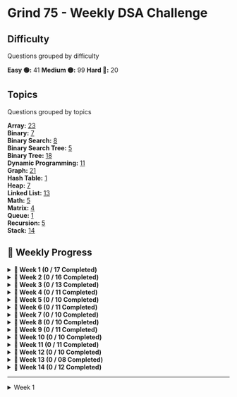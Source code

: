 # Grind 75 - Weekly DSA Challenge

## Difficulty
Questions grouped by difficulty

**Easy 🟢:** 41
**Medium 🟡:** 99
**Hard 🔴:** 20

## Topics
Questions grouped by topics

**Array:** [23](https://leetcode.com/tag/array/)  
**Binary:** [7](https://leetcode.com/tag/binary/)  
**Binary Search:** [8](https://leetcode.com/tag/binary-search/)  
**Binary Search Tree:** [5](https://leetcode.com/tag/binary-search-tree/)  
**Binary Tree:** [18](https://leetcode.com/tag/binary-tree/)  
**Dynamic Programming:** [11](https://leetcode.com/tag/dynamic-programming/)  
**Graph:** [21](https://leetcode.com/tag/graph/)  
**Hash Table:** [1](https://leetcode.com/tag/hash-table/)  
**Heap:** [7](https://leetcode.com/tag/heap/)  
**Linked List:** [13](https://leetcode.com/tag/linked-list/)  
**Math:** [5](https://leetcode.com/tag/math/)  
**Matrix:** [4](https://leetcode.com/tag/matrix/)  
**Queue:** [1](https://leetcode.com/tag/queue/)  
**Recursion:** [5](https://leetcode.com/tag/recursion/)  
**Stack:** [14](https://leetcode.com/tag/stack/)  

## 📅 Weekly Progress

<details>
<summary><strong>📌 Week 1 (0 / 17 Completed)</strong></summary>

| #  | Problem                                                                                 | Difficulty | Status | Date Assigned |
|----|-----------------------------------------------------------------------------------------|------------|--------|---------------|
| 1  | [Two Sum](https://leetcode.com/problems/two-sum/)                                       | 🟢 Easy    | ❌     | 09-02-2025 |
| 2  | [Valid Parentheses](https://leetcode.com/problems/valid-parentheses/)                   | 🟢 Easy    | ❌     | 09-02-2025 |
| 3  | [Merge Two Sorted Lists](https://leetcode.com/problems/merge-two-sorted-lists/)         | 🟢 Easy    | ❌     | 09-02-2025 |
| 4  | [Best Time to Buy and Sell Stock](https://leetcode.com/problems/best-time-to-buy-and-sell-stock/) | 🟢 Easy    | ❌     | - |
| 5  | [Valid Palindrome](https://leetcode.com/problems/valid-palindrome/)                     | 🟢 Easy    | ❌     | - |
| 6  | [Invert Binary Tree](https://leetcode.com/problems/invert-binary-tree/)                 | 🟢 Easy    | ❌     | - |
| 7  | [Valid Anagram](https://leetcode.com/problems/valid-anagram/)                           | 🟢 Easy    | ❌     | - |
| 8  | [Binary Search](https://leetcode.com/problems/binary-search/)                           | 🟢 Easy    | ❌     | - |
| 9  | [Flood Fill](https://leetcode.com/problems/flood-fill/)                                 | 🟢 Easy    | ❌     | - |
| 10 | [Lowest Common Ancestor of a BST](https://leetcode.com/problems/lowest-common-ancestor-of-a-binary-search-tree/) | 🟢 Easy    | ❌     | - |
| 11 | [Balanced Binary Tree](https://leetcode.com/problems/balanced-binary-tree/)             | 🟢 Easy    | ❌     | - |
| 12 | [Linked List Cycle](https://leetcode.com/problems/linked-list-cycle/)                   | 🟢 Easy    | ❌     | - |
| 13 | [Implement Queue using Stacks](https://leetcode.com/problems/implement-queue-using-stacks/) | 🟢 Easy    | ❌     | - |
| 14 | [First Bad Version](https://leetcode.com/problems/first-bad-version/)                   | 🟢 Easy    | ❌     | - |
| 15 | [Ransom Note](https://leetcode.com/problems/ransom-note/)                               | 🟢 Easy    | ❌     | - |
| 16 | [Climbing Stairs](https://leetcode.com/problems/climbing-stairs/)                       | 🟢 Easy    | ❌     | - |
| 17 | [Longest Palindrome](https://leetcode.com/problems/longest-palindrome/)                 | 🟢 Easy    | ❌     | - |

</details>

<details>
<summary><strong>📌 Week 2 (0 / 16 Completed)</strong></summary>

| #  | Problem                                                                                 | Difficulty | Status | Date Assigned |
|----|-----------------------------------------------------------------------------------------|------------|--------|---------------|
| 1  | [Reverse Linked List](https://leetcode.com/problems/reverse-linked-list/)               | 🟢 Easy    | ❌     |
| 2  | [Majority Element](https://leetcode.com/problems/majority-element/)                     | 🟢 Easy    | ❌     |
| 3  | [Add Binary](https://leetcode.com/problems/add-binary/)                                 | 🟢 Easy    | ❌     |
| 4  | [Diameter of Binary Tree](https://leetcode.com/problems/diameter-of-binary-tree/)       | 🟢 Easy    | ❌     |
| 5  | [Middle of the Linked List](https://leetcode.com/problems/middle-of-the-linked-list/)   | 🟢 Easy    | ❌     |
| 6  | [Maximum Depth of Binary Tree](https://leetcode.com/problems/maximum-depth-of-binary-tree/) | 🟢 Easy    | ❌     |
| 7  | [Contains Duplicate](https://leetcode.com/problems/contains-duplicate/)                 | 🟢 Easy    | ❌     |
| 8  | [Meeting Rooms](https://leetcode.com/problems/meeting-rooms/)                           | 🟢 Easy    | ❌     |
| 9  | [Roman to Integer](https://leetcode.com/problems/roman-to-integer/)                     | 🟢 Easy    | ❌     |
| 10 | [Backspace String Compare](https://leetcode.com/problems/backspace-string-compare/)     | 🟢 Easy    | ❌     |
| 11 | [Counting Bits](https://leetcode.com/problems/counting-bits/)                           | 🟢 Easy    | ❌     |
| 12 | [Same Tree](https://leetcode.com/problems/same-tree/)                                   | 🟢 Easy    | ❌     |
| 13 | [Number of 1 Bits](https://leetcode.com/problems/number-of-1-bits/)                     | 🟢 Easy    | ❌     |
| 14 | [Longest Common Prefix](https://leetcode.com/problems/longest-common-prefix/)           | 🟢 Easy    | ❌     |
| 15 | [Single Number](https://leetcode.com/problems/single-number/)                           | 🟢 Easy    | ❌     |
| 16 | [Palindrome Linked List](https://leetcode.com/problems/palindrome-linked-list/)         | 🟢 Easy    | ❌     |

</details>

<details>
<summary><strong>📌 Week 3 (0 / 13 Completed)</strong></summary>

| #  | Problem                                                                                 | Difficulty | Status | Date Assigned |
|----|-----------------------------------------------------------------------------------------|------------|--------|--------------|
| 1  | [Move Zeroes](https://leetcode.com/problems/move-zeroes/)                               | 🟢 Easy    | ❌     |
| 2  | [Symmetric Tree](https://leetcode.com/problems/symmetric-tree/)                         | 🟢 Easy    | ❌     |
| 3  | [Missing Number](https://leetcode.com/problems/missing-number/)                         | 🟢 Easy    | ❌     |
| 4  | [Palindrome Number](https://leetcode.com/problems/palindrome-number/)                   | 🟢 Easy    | ❌     |
| 5  | [Convert Sorted Array to BST](https://leetcode.com/problems/convert-sorted-array-to-binary-search-tree/) | 🟢 Easy    | ❌     |
| 6  | [Reverse Bits](https://leetcode.com/problems/reverse-bits/)                             | 🟢 Easy    | ❌     |
| 7  | [Subtree of Another Tree](https://leetcode.com/problems/subtree-of-another-tree/)       | 🟡 Medium  | ❌     |
| 8  | [Squares of a Sorted Array](https://leetcode.com/problems/squares-of-a-sorted-array/)   | 🟡 Medium  | ❌     |
| 9 | [Maximum Subarray](URL) | 🟡 Medium | ❌ |
| 10 | [Insert Interval](https://leetcode.com/problems/insert-interval/)                       | 🟡 Medium  | ❌     |
| 11 | [01 Matrix](https://leetcode.com/problems/01-matrix/)                                   | 🟡 Medium  | ❌     |
| 12 | [K Closest Points to Origin](https://leetcode.com/problems/k-closest-points-to-origin/) | 🟡 Medium  | ❌     |
| 13 | [Longest Substring Without Repeating Characters](https://leetcode.com/problems/longest-substring-without-repeating-characters/) | 🟡 Medium  | ❌     |

</details>

<details>
<summary><strong>📌 Week 4 (0 / 11 Completed)</strong></summary>

| # | Problem | Difficulty | Status | Date Assigned |
|---|---------|------------|--------|---------------|
| 1 | [3Sum](https://leetcode.com/problems/3sum/) | 🟡 Medium | ❌ |
| 2 | [Binary Tree Level Order Traversal](https://leetcode.com/problems/binary-tree-level-order-traversal/) | 🟡 Medium | ❌ |
| 3 | [Clone Graph](https://leetcode.com/problems/clone-graph/) | 🟡 Medium | ❌ |
| 4 | [Evaluate Reverse Polish Notation](https://leetcode.com/problems/evaluate-reverse-polish-notation/) | 🟡 Medium | ❌ |
| 5 | [Course Schedule](https://leetcode.com/problems/course-schedule/) | 🟡 Medium | ❌ |
| 6 | [Implement Trie (Prefix Tree)](https://leetcode.com/problems/implement-trie-prefix-tree/) | 🟡 Medium | ❌ |
| 7 | [Coin Change](https://leetcode.com/problems/coin-change/) | 🟡 Medium | ❌ |
| 8 | [Product of Array Except Self](https://leetcode.com/problems/product-of-array-except-self/) | 🟡 Medium | ❌ |
| 9 | [Min Stack](https://leetcode.com/problems/min-stack/) | 🟡 Medium | ❌ |
| 10 | [Validate Binary Search Tree](https://leetcode.com/problems/validate-binary-search-tree/) | 🟡 Medium | ❌ |
| 11 | [Number of Islands](https://leetcode.com/problems/number-of-islands/) | 🟡 Medium | ❌ |
</details>

<details>
<summary><strong>📌 Week 5 (0 / 10 Completed)</strong></summary>

| # | Problem | Difficulty | Status | Date Assigned |
|---|---------|------------|--------|---------------|
| 1 | [Rotting Oranges](https://leetcode.com/problems/rotting-oranges/) | 🟡 Medium | ❌ |
| 2 | [Search in Rotated Sorted Array](https://leetcode.com/problems/search-in-rotated-sorted-array/) | 🟡 Medium | ❌ |
| 3 | [Combination Sum](https://leetcode.com/problems/combination-sum/) | 🟡 Medium | ❌ |
| 4 | [Permutations](https://leetcode.com/problems/permutations/) | 🟡 Medium | ❌ |
| 5 | [Merge Intervals](https://leetcode.com/problems/merge-intervals/) | 🟡 Medium | ❌ |
| 6 | [Lowest Common Ancestor of a Binary Tree](https://leetcode.com/problems/lowest-common-ancestor-of-a-binary-tree/) | 🟡 Medium | ❌ |
| 7 | [Time Based Key-Value Store](https://leetcode.com/problems/time-based-key-value-store/) | 🟡 Medium | ❌ |
| 8 | [Accounts Merge](https://leetcode.com/problems/accounts-merge/) | 🟡 Medium | ❌ |
| 9 | [Sort Colors](https://leetcode.com/problems/sort-colors/) | 🟡 Medium | ❌ |
| 10 | [Word Break](https://leetcode.com/problems/word-break/) | 🟡 Medium | ❌ |
</details>

<details>
<summary><strong>📌 Week 6 (0 / 11 Completed)</strong></summary>

| # | Problem | Difficulty | Status | Date Assigned |
|---|---------|------------|--------|---------------|
| 1 | [Partition Equal Subset Sum](https://leetcode.com/problems/partition-equal-subset-sum/) | 🟡 Medium | ❌ |
| 2 | [String to Integer (atoi)](https://leetcode.com/problems/string-to-integer-atoi/) | 🟡 Medium | ❌ |
| 3 | [Spiral Matrix](https://leetcode.com/problems/spiral-matrix/) | 🟡 Medium | ❌ |
| 4 | [Subsets](https://leetcode.com/problems/subsets/) | 🟡 Medium | ❌ |
| 5 | [Binary Tree Right Side View](https://leetcode.com/problems/binary-tree-right-side-view/) | 🟡 Medium | ❌ |
| 6 | [Longest Palindromic Substring](https://leetcode.com/problems/longest-palindromic-substring/) | 🟡 Medium | ❌ |
| 7 | [Unique Paths](https://leetcode.com/problems/unique-paths/) | 🟡 Medium | ❌ |
| 8 | [Construct Binary Tree from Preorder and Inorder Traversal](https://leetcode.com/problems/construct-binary-tree-from-preorder-and-inorder-traversal/) | 🟡 Medium | ❌ |
| 9 | [Container With Most Water](https://leetcode.com/problems/container-with-most-water/) | 🟡 Medium | ❌ |
| 10 | [Letter Combinations of a Phone Number](https://leetcode.com/problems/letter-combinations-of-a-phone-number/) | 🟡 Medium | ❌ |
| 11 | [Word Search](https://leetcode.com/problems/word-search/) | 🟡 Medium | ❌ |
</details>

<details>
<summary><strong>📌 Week 7 (0 / 10 Completed)</strong></summary>

| # | Problem | Difficulty | Status | Date Assigned |
|---|---------|------------|--------|---------------|
| 1 | [Find All Anagrams in a String](https://leetcode.com/problems/find-all-anagrams-in-a-string/) | 🟡 Medium | ❌ |
| 2 | [Minimum Height Trees](https://leetcode.com/problems/minimum-height-trees/) | 🟡 Medium | ❌ |
| 3 | [Task Scheduler](https://leetcode.com/problems/task-scheduler/) | 🟡 Medium | ❌ |
| 4 | [LRU Cache](https://leetcode.com/problems/lru-cache/) | 🟡 Medium | ❌ |
| 5 | [Kth Smallest Element in a BST](https://leetcode.com/problems/kth-smallest-element-in-a-bst/) | 🟡 Medium | ❌ |
| 6 | [Daily Temperatures](https://leetcode.com/problems/daily-temperatures/) | 🟡 Medium | ❌ |
| 7 | [House Robber](https://leetcode.com/problems/house-robber/) | 🟡 Medium | ❌ |
| 8 | [Gas Station](https://leetcode.com/problems/gas-station/) | 🟡 Medium | ❌ |
| 9 | [Next Permutation](https://leetcode.com/problems/next-permutation/) | 🟡 Medium | ❌ |
| 10 | [Valid Sudoku](https://leetcode.com/problems/valid-sudoku/) | 🟡 Medium | ❌ |
</details>

<details>
<summary><strong>📌 Week 8 (0 / 10 Completed)</strong></summary>

| # | Problem | Difficulty | Status | Date Assigned |
|---|---------|------------|--------|---------------|
| 1 | [Group Anagrams](https://leetcode.com/problems/group-anagrams/) | 🟡 Medium | ❌ |
| 2 | [Maximum Product Subarray](https://leetcode.com/problems/maximum-product-subarray/) | 🟡 Medium | ❌ |
| 3 | [Design Add and Search Words Data Structure](https://leetcode.com/problems/design-add-and-search-words-data-structure/) |  🟡 Medium | ❌ |
| 4 | [Pacific Atlantic Water Flow](https://leetcode.com/problems/pacific-atlantic-water-flow/) | 🟡 Medium | ❌ |
| 5 | [Remove Nth Node From End of List](https://leetcode.com/problems/remove-nth-node-from-end-of-list/) | 🟡 Medium | ❌ |
| 6 | [Shortest Path to Get Food](https://leetcode.com/problems/shortest-path-to-get-food/) | 🟡 Medium | ❌ |
| 7 | [Find the Duplicate Number](https://leetcode.com/problems/find-the-duplicate-number/) | 🟡 Medium | ❌ |
| 8 | [Top K Frequent Words](https://leetcode.com/problems/top-k-frequent-words/) | 🟡 Medium | ❌ |
| 9 | [Longest Increasing Subsequence](https://leetcode.com/problems/longest-increasing-subsequence/) | 🟡 Medium | ❌ |
| 10 | [Graph Valid Tree](https://leetcode.com/problems/graph-valid-tree/) | 🟡 Medium | ❌ |
</details>

<details>
  <summary><strong>📌 Week 9 (0 / 11 Completed)</strong></summary>

| # | Problem | Difficulty | Time | Date Assigned |
|---|---------|------------|------|---------------|
| 1 | [Course Schedule II](https://leetcode.com/problems/course-schedule-ii/) | 🟡 Medium | 35 mins |
| 2 | [Swap Nodes in Pairs](https://leetcode.com/problems/swap-nodes-in-pairs/) | 🟡 Medium | 25 mins |
| 3 | [Path Sum II](https://leetcode.com/problems/path-sum-ii/) | 🟡 Medium | 25 mins |
| 4 | [Longest Consecutive Sequence](https://leetcode.com/problems/longest-consecutive-sequence/) | 🟡 Medium | 30 mins |
| 5 | [Rotate Array](https://leetcode.com/problems/rotate-array/) | 🟡 Medium | 25 mins |
| 6 | [Odd Even Linked List](https://leetcode.com/problems/odd-even-linked-list/) | 🟡 Medium | 25 mins |
| 7 | [Decode String](https://leetcode.com/problems/decode-string/) | 🟡 Medium | 30 mins |
| 8 | [Contiguous Array](https://leetcode.com/problems/contiguous-array/) | 🟡 Medium | 30 mins |
| 9 | [Maximum Width of Binary Tree](https://leetcode.com/problems/maximum-width-of-binary-tree/) | 🟡 Medium | 20 mins |
| 10 | [Find K Closest Elements](https://leetcode.com/problems/find-k-closest-elements/) | 🟡 Medium | 30 mins |
| 11 | [Longest Repeating Character Replacement](https://leetcode.com/problems/longest-repeating-character-replacement/) | 🟡 Medium | 30 mins |
</details>


<details>
  <summary><strong>📌 Week 10 (0 / 10 Completed)</strong></summary>

| # | Problem | Difficulty | Status | Date Assigned |
|---|---------|------------|--------|---------------|
| 1 | [Inorder Successor in BST](https://leetcode.com/problems/inorder-successor-in-bst/) | 🟡 Medium | ❌ |
| 2 | [Jump Game](https://leetcode.com/problems/jump-game/) | 🟡 Medium | ❌ |
| 3 | [Add Two Numbers](https://leetcode.com/problems/add-two-numbers/) | 🟡 Medium | ❌ |
| 4 | [Generate Parentheses](https://leetcode.com/problems/generate-parentheses/) | 🟡 Medium | ❌ |
| 5 | [Sort List](https://leetcode.com/problems/sort-list/) | 🟡 Medium | ❌ |
| 6 | [Number of Connected Components in an Undirected Graph](https://leetcode.com/problems/number-of-connected-components-in-an-undirected-graph/) | 🟡 Medium | ❌ |
| 7 | [Minimum Knight Moves](https://leetcode.com/problems/minimum-knight-moves/) | 🟡 Medium | ❌ |
| 8 | [Subarray Sum Equals K](https://leetcode.com/problems/subarray-sum-equals-k/) | 🟡 Medium | ❌ |
| 9 | [Asteroid Collision](https://leetcode.com/problems/asteroid-collision/) | 🟡 Medium | ❌ |
| 10 | [Random Pick with Weight](https://leetcode.com/problems/random-pick-with-weight/) | 🟡 Medium | ❌ |
</details>

<details>
  <summary><strong>📌 Week 11 (0 / 11 Completed)</strong></summary>

| # | Problem | Difficulty | Status |Date Assigned |
|---|---------|------------|--------|--------------|
| 1 | [Kth Largest Element in an Array](https://leetcode.com/problems/kth-largest-element-in-an-array/) | 🟡 Medium | ❌ |
| 2 | [Maximal Square](https://leetcode.com/problems/maximal-square/) | 🟡 Medium | ❌ |
| 3 | [Rotate Image](https://leetcode.com/problems/rotate-image/) | 🟡 Medium | ❌ |
| 4 | [Binary Tree Zigzag Level Order Traversal](https://leetcode.com/problems/binary-tree-zigzag-level-order-traversal/) | 🟡 Medium | ❌ |
| 5 | [Design Hit Counter](https://leetcode.com/problems/design-hit-counter/) | 🟡 Medium | ❌ |
| 6 | [Path Sum III](https://leetcode.com/problems/path-sum-iii/) | 🟡 Medium | ❌ |
| 7 | [Pow(x, n)](https://leetcode.com/problems/powx-n/) | 🟡 Medium | ❌ |
| 8 | [Search a 2D Matrix](https://leetcode.com/problems/search-a-2d-matrix/) | 🟡 Medium | ❌ |
| 9 | [Largest Number](https://leetcode.com/problems/largest-number/) | 🟡 Medium | ❌ |
| 10 | [Decode Ways](https://leetcode.com/problems/decode-ways/) | 🟡 Medium | ❌ |
| 11 | [Meeting Rooms II](https://leetcode.com/problems/meeting-rooms-ii/) | 🟡 Medium | ❌ |
</details>

<details>
  <summary><strong>📌 Week 12 (0 / 10 Completed)</strong></summary>

| # | Problem | Difficulty | Status |Date Assigned |
|---|---------|------------|--------|--------------|
| 1 | [Reverse Integer](https://leetcode.com/problems/reverse-integer/) | 🟡 Medium | ❌ |
| 2 | [Set Matrix Zeroes](https://leetcode.com/problems/set-matrix-zeroes/) | 🟡 Medium | ❌ |
| 3 | [Reorder List](https://leetcode.com/problems/reorder-list/) | 🟡 Medium | ❌ |
| 4 | [Encode and Decode Strings](https://leetcode.com/problems/encode-and-decode-strings/) | 🟡 Medium | ❌ |
| 5 | [Cheapest Flights Within K Stops](https://leetcode.com/problems/cheapest-flights-within-k-stops/) | 🟡 Medium | ❌ |
| 6 | [All Nodes Distance K in Binary Tree](https://leetcode.com/problems/all-nodes-distance-k-in-binary-tree/) | 🟡 Medium | ❌ |
| 7 | [3Sum Closest](https://leetcode.com/problems/3sum-closest/) | 🟡 Medium | ❌ |
| 8 | [Rotate List](https://leetcode.com/problems/rotate-list/) | 🟡 Medium | ❌ |
| 9 | [Find Minimum in Rotated Sorted Array](https://leetcode.com/problems/find-minimum-in-rotated-sorted-array/) | 🟡 Medium | ❌ |
| 10 | [Basic Calculator II](https://leetcode.com/problems/basic-calculator-ii/) | 🟡 Medium | ❌ |
</details>

<details>
  <summary><strong>📌 Week 13 (0 / 08 Completed)</strong></summary>

| # | Problem | Difficulty | Status | Date Assigned |
|---|---------|------------|--------|---------------|
| 1 | [Minimum Window Substring](https://leetcode.com/problems/minimum-window-substring/) | 🔴 Hard | ❌ |
| 2 | [Serialize and Deserialize Binary Tree](https://leetcode.com/problems/serialize-and-deserialize-binary-tree/) | 🔴 Hard | ❌ |
| 3 | [Trapping Rain Water](https://leetcode.com/problems/trapping-rain-water/) | 🔴 Hard | ❌ |
| 4 | [Find Median from Data Stream](https://leetcode.com/problems/find-median-from-data-stream/) | 🔴 Hard | ❌ |
| 5 | [Word Ladder](https://leetcode.com/problems/word-ladder/) | 🔴 Hard | ❌ |
| 6 | [Basic Calculator](https://leetcode.com/problems/basic-calculator/) | 🔴 Hard | ❌ |
| 7 | [Maximum Profit in Job Scheduling](https://leetcode.com/problems/maximum-profit-in-job-scheduling/) | 🔴 Hard | ❌ |
| 8 | [Merge k Sorted Lists](https://leetcode.com/problems/merge-k-sorted-lists/) | 🔴 Hard | ❌ |
</details>

<details>
  <summary><strong>📌 Week 14 (0 / 12 Completed)</strong></summary>

| #  | Problem                                                    | Difficulty | Time    |
|----|------------------------------------------------------------|------------|---------|
| 1  | [Largest Rectangle in Histogram](#)                        | Hard🔴	 | 35 mins |
| 2  | [Binary Tree Maximum Path Sum](#)                          | Hard🔴   | 35 mins |
| 3  | [Maximum Frequency Stack](#)                               | Hard🔴   | 40 mins |
| 4  | [Median of Two Sorted Arrays](#)                           | Hard🔴	      | 40 mins |
| 5  | [Longest Increasing Path in a Matrix](#)                   | Hard🔴	   | 40 mins |
| 6  | [Longest Valid Parentheses](#)                             | Hard🔴	     | 35 mins |
| 7  | [Design In‑Memory File System](#)                          | Hard🔴	      | 40 mins |
| 8  | [Employee Free Time](#)                                    | Hard🔴	   | 35 mins |
| 9  | [Word Search II](#)                                        | Hard🔴	    | 40 mins |
| 10 | [Alien Dictionary](#)                                      | Hard🔴	   | 45 mins |
| 11 | [Bus Routes](#)                                            | Hard🔴	   | 45 mins |
| 12 | [Sliding Window Maximum](#)                                | Hard🔴	  | 35 mins |
</details>


---







<details>
  <summary>Week 1</summary>

  <details>
    <summary>Easy Problems</summary>
    
  - [Problem 1](https://leetcode.com/problems/example) 🟢 Easy
  - [Problem 2](https://leetcode.com/problems/example) 🟢 Easy

  </details>

  <details>
    <summary>Medium Problems</summary>

  - [Problem 3](https://leetcode.com/problems/example) 🟡 Medium
  - [Problem 4](https://leetcode.com/problems/example) 🟡 Medium

  </details>

  <details>
    <summary>Hard Problems</summary>

  - [Problem 5](https://leetcode.com/problems/example) 🔴 Hard
  - [Problem 6](https://leetcode.com/problems/example) 🔴 Hard

  </details>

</details>
